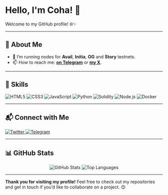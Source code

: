 # Hello, I'm **Coha**! 👋

Welcome to my GitHub profile! 🌐✨

---

## 🎨 About Me

- 🔭 I’m running nodes for **Avail**, **Initia**, **OG** and **Story** testnets.
- 📫 How to reach me: **[on Telegram](https://t.me/notcoha)** or **[my X](https://x.com/Coha05_)**.

---

## 🚀 Skills

<p align="left">
  <img src="https://img.shields.io/badge/HTML5-E34F26?style=for-the-badge&logo=html5&logoColor=white" alt="HTML5" />
  <img src="https://img.shields.io/badge/CSS3-1572B6?style=for-the-badge&logo=css3&logoColor=white" alt="CSS3" />
  <img src="https://img.shields.io/badge/JavaScript-F7DF1E?style=for-the-badge&logo=javascript&logoColor=black" alt="JavaScript" />
  <img src="https://img.shields.io/badge/Python-3776AB?style=for-the-badge&logo=python&logoColor=white" alt="Python" />
  <img src="https://img.shields.io/badge/Solidity-363636?style=for-the-badge&logo=solidity&logoColor=white" alt="Solidity" />
  <img src="https://img.shields.io/badge/Node.js-339933?style=for-the-badge&logo=nodedotjs&logoColor=white" alt="Node.js" />
  <img src="https://img.shields.io/badge/Docker-2496ED?style=for-the-badge&logo=docker&logoColor=white" alt="Docker" />
</p>

---

## 📬 Connect with Me

<p align="left">
  <a href="https://twitter.com/Coha05_" target="_blank">
    <img src="https://img.shields.io/badge/Twitter-1DA1F2?style=for-the-badge&logo=twitter&logoColor=white" alt="Twitter" />
  <a href="https://t.me/notcoha" target="_blank">
    <img src="https://img.shields.io/badge/Telegram-0088CC?style=for-the-badge&logo=telegram&logoColor=white" alt="Telegram" />
  </a>
</p>

---

## 📊 GitHub Stats

<p align="center">
  <img src="https://github-readme-stats.vercel.app/api?username=coha05&show_icons=true&theme=radical" alt="GitHub Stats" />
  <img src="https://github-readme-stats.vercel.app/api/top-langs/?username=coha05&layout=compact&theme=radical" alt="Top Languages" />
</p>

---

**Thank you for visiting my profile!** Feel free to check out my repositories and get in touch if you’d like to collaborate on a project. 😊


